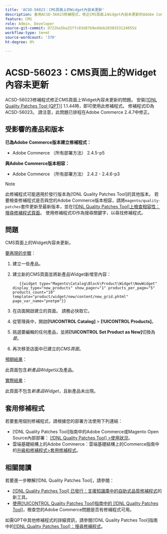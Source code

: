 ```yaml
---
title: 'ACSD-56023：CMS頁面上的Widget內容未更新'
description: 套用ACSD-56023修補程式，修正CMS頁面上Widget內容未更新的Adobe Commerce問題
feature: CMS
role: Admin, Developer
source-git-commit: d722ba5ba25ffc03d87b9eddeb2830353124055d
workflow-type: tm+mt
source-wordcount: '370'
ht-degree: 0%

---
```


# ACSD-56023：CMS頁面上的Widget內容未更新

ACSD-56023修補程式修正CMS頁面上Widget內容未更新的問題。 安裝[[!DNL Quality Patches Tool (QPT)]](https://experienceleague.adobe.com/en/docs/commerce-knowledge-base/kb/announcements/commerce-announcements/magento-quality-patches-released-new-tool-to-self-serve-quality-patches) 1.1.44時，即可使用此修補程式。 修補程式ID為ACSD-56023。 請注意，此問題已排程在Adobe Commerce 2.4.7中修正。

## 受影響的產品和版本

**已為Adobe Commerce版本建立修補程式：**

* Adobe Commerce （所有部署方法） 2.4.5-p5

**與Adobe Commerce版本相容：**

* Adobe Commerce （所有部署方法） 2.4.2 - 2.4.6-p3

>[!NOTE]
>
>此修補程式可能適用於發行版本為[!DNL Quality Patches Tool]的其他版本。 若要檢查修補程式是否與您的Adobe Commerce版本相容，請將`magento/quality-patches`套件更新至最新版本，並在[[!DNL Quality Patches Tool]上檢查相容性：搜尋修補程式頁面](https://experienceleague.adobe.com/tools/commerce-quality-patches/index.html)。 使用修補程式ID作為搜尋關鍵字，以尋找修補程式。

## 問題

CMS頁面上的Widget內容未更新。

<u>要再現的步驟</u>：

1. 建立一些產品。
1. 建立新的CMS頁面並將新產品Widget新增至內容：

   ```
      {{widget type="Magento\Catalog\Block\Product\Widget\NewWidget" display_type="new_products" show_pager="1" products_per_page="5" products_count="10" template="product/widget/new/content/new_grid.phtml" page_var_name="pnetpm"}} 
   ```

1. 在店面開啟建立的頁面。 請務必快取它。
1. 從管理員中，開啟&#x200B;**[!UICONTROL Catalog]** > **[!UICONTROL Products]**。
1. 挑選要編輯的任何產品，並將&#x200B;**[!UICONTROL Set Product as New]**&#x200B;切換為&#x200B;*是*。
1. 再次移至店面中已建立的&#x200B;*CMS頁面*。

<u>預期結果</u>：

此頁面包含&#x200B;*新產品Widget*&#x200B;以及產品。

<u>實際結果</u>：

此頁面不包含&#x200B;*新產品Widget*，且新產品未出現。

## 套用修補程式

若要套用個別修補程式，請根據您的部署方法使用下列連結：

* [!DNL Quality Patches Tool]指南中的Adobe Commerce或Magento Open Source內部部署： [[!DNL Quality Patches Tool] >使用狀況](https://experienceleague.adobe.com/docs/commerce-operations/tools/quality-patches-tool/usage.html)。
* 雲端基礎結構上的Adobe Commerce：雲端基礎結構上的Commerce指南中的[升級和修補程式>套用修補程式](https://experienceleague.adobe.com/docs/commerce-cloud-service/user-guide/develop/upgrade/apply-patches.html)。

## 相關閱讀

若要進一步瞭解[!DNL Quality Patches Tool]，請參閱：

* [[!DNL Quality Patches Tool] 已發行：支援知識庫中的自助式品質修補程式](https://experienceleague.adobe.com/en/docs/commerce-knowledge-base/kb/announcements/commerce-announcements/magento-quality-patches-released-new-tool-to-self-serve-quality-patches)的新工具。
* [使用[!UICONTROL Quality Patches Tool]指南中的 [!DNL Quality Patches Tool]](/help/tools/quality-patches-tool/patches-available-in-qpt/check-patch-for-magento-issue-with-magento-quality-patches.md)，檢查您的Adobe Commerce問題是否有修補程式可用。


如需QPT中其他修補程式的詳細資訊，請參閱[!DNL Quality Patches Tool]指南中的[[!DNL Quality Patches Tool]：搜尋修補程式](https://experienceleague.adobe.com/tools/commerce-quality-patches/index.html)。
